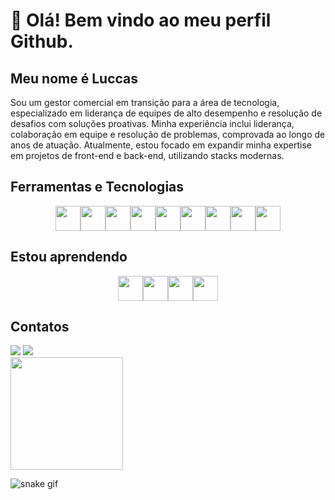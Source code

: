 # 👋 Olá! Bem vindo ao meu perfil Github.
## Meu nome é Luccas

Sou um gestor comercial em transição para a área de tecnologia, especializado em liderança de equipes de alto desempenho e resolução de desafios com soluções proativas. Minha experiência inclui liderança, colaboração em equipe e resolução de problemas, comprovada ao longo de anos de atuação. Atualmente, estou focado em expandir minha expertise em projetos de front-end e back-end, utilizando stacks modernas.

## Ferramentas e Tecnologias

<div style="display:flex; justify-content: center;">
    <img loading="lazy" src="https://cdn.jsdelivr.net/gh/devicons/devicon@latest/icons/javascript/javascript-original.svg" width="40" height="40"/>
    <img loading="lazy" src="https://cdn.jsdelivr.net/gh/devicons/devicon@latest/icons/typescript/typescript-original.svg" width="40" height="40"/>
    <img loading="lazy" src="https://cdn.jsdelivr.net/gh/devicons/devicon@latest/icons/react/react-original.svg" width="40" height="40"/>
    <img loading="lazy" src="https://cdn.jsdelivr.net/gh/devicons/devicon@latest/icons/redux/redux-original.svg" width="40" height="40"/>
    <img loading="lazy" src="https://cdn.jsdelivr.net/gh/devicons/devicon@latest/icons/html5/html5-original.svg" width="40" height="40"/>
    <img loading="lazy" src="https://cdn.jsdelivr.net/gh/devicons/devicon@latest/icons/jest/jest-plain.svg" width="40" height="40"/>
    <img loading="lazy" src="https://cdn.jsdelivr.net/gh/devicons/devicon@latest/icons/reactrouter/reactrouter-original.svg" width="40" height="40"/>
    <img loading="lazy" src="https://cdn.jsdelivr.net/gh/devicons/devicon@latest/icons/bootstrap/bootstrap-original.svg" width="40" height="40"/>
    <img loading="lazy" src="https://cdn.jsdelivr.net/gh/devicons/devicon@latest/icons/vitejs/vitejs-original.svg" width="40" height="40"/>
</div>

## Estou aprendendo

<div style="display:flex; justify-content: center;">
    <img loading="lazy" src="https://cdn.jsdelivr.net/gh/devicons/devicon@latest/icons/nodejs/nodejs-original.svg" width="40" height="40"/>
    <img loading="lazy" src="https://cdn.jsdelivr.net/gh/devicons/devicon@latest/icons/nodemon/nodemon-original.svg" width="40" height="40"/>
    <img loading="lazy" src="https://cdn.jsdelivr.net/gh/devicons/devicon@latest/icons/docker/docker-original.svg" width="40" height="40"/>
    <img loading="lazy" src="https://cdn.jsdelivr.net/gh/devicons/devicon@latest/icons/mysql/mysql-original.svg" width="40" height="40"/>
</div>


## Contatos

<div>
<a href="mailto:luccxmsantos@gmail.com"><img loading="lazy" src="https://img.shields.io/badge/Gmail-D14836?style=for-the-badge&logo=gmail&logoColor=white" target="_blank"></a>
<a href="https://www.linkedin.com/in/luccas-santos" target="_blank"><img loading="lazy" src="https://img.shields.io/badge/-LinkedIn-%230077B5?style=for-the-badge&logo=linkedin&logoColor=white" target="_blank"></a>  </div>


<img loading="lazy" height="180em" src="https://github-readme-stats.vercel.app/api/top-langs/?username=luccas-santos01&layout=compact&langs_count=7&theme=dracula"/>

![snake gif](https://github.com/luccas-santos01/luccas-santos01/blob/output/github-contribution-grid-snake.svg)

